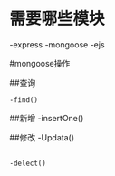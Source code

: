 # 需要哪些模块

-express
-mongoose
-ejs


#mongoose操作

##查询

    -find()

##新增
    -insertOne()

##修改
    -Updata()

##
    -delect()